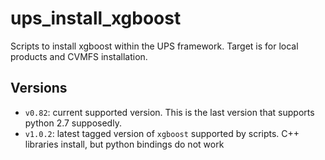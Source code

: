 # ups_install_xgboost

Scripts to install xgboost within the UPS framework.
Target is for local products and CVMFS installation.

## Versions

* `v0.82`: current supported version. This is the last version that supports python 2.7 supposedly.
* `v1.0.2`: latest tagged version of `xgboost` supported by scripts. C++ libraries install, but python bindings do not work


